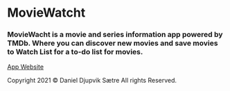 # MovieWatcht

### MovieWacht is a movie and series information app powered by TMDb. Where you can discover new movies and save movies to Watch List for a to-do list for movies.

[App Website](https://www.danieldjupvik.dev/movieWatcht)

Copyright 2021 © Daniel Djupvik Sætre All rights Reserved.
